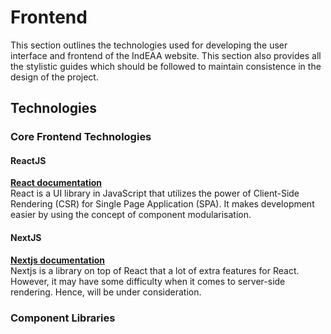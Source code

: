 # Frontend

This section outlines the technologies used for developing the user interface and frontend of the IndEAA website.
This section also provides all the stylistic guides which should be followed to maintain consistence in the design of the project.

## Technologies

### Core Frontend Technologies

#### ReactJS

[**React documentation**](https://reactjs.org/docs/getting-started.html)  
React is a UI library in JavaScript that utilizes the power of Client-Side Rendering (CSR) for Single Page Application (SPA). It makes development easier by using the concept of component modularisation.

#### NextJS

[**Nextjs documentation**](https://nextjs.org/docs)  
Nextjs is a library on top of React that a lot of extra features for React. However, it may have some difficulty when it comes to server-side rendering. Hence, will be under consideration.

### Component Libraries
